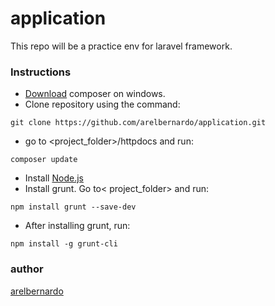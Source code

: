 # application
This repo will be a practice env for laravel framework.

### Instructions
* [Download](https://getcomposer.org/download/) composer on windows.
* Clone repository using the command:
```
git clone https://github.com/arelbernardo/application.git
```
* go to <project_folder>/httpdocs and run:
```
composer update
```
* Install [Node.js](https://nodejs.org/en/)
* Install grunt. Go to< project_folder> and run:
```
npm install grunt --save-dev
```
* After installing grunt, run:
```
npm install -g grunt-cli
```

### author
[arelbernardo](https://www.facebook.com/arelbernardo)
